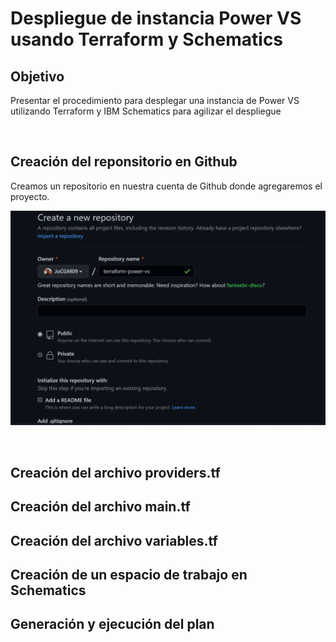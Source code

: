 # Despliegue de instancia Power VS usando Terraform y Schematics
## Objetivo

Presentar el procedimiento para desplegar una instancia de Power VS utilizando Terraform y IBM Schematics para agilizar el despliegue

<br/> 

## Creación del reponsitorio en Github

Creamos un repositorio en nuestra cuenta de Github donde agregaremos el proyecto.

<p align="center"><img width="600" src="https://github.com/JoCGM09/power-vs-terraform-IBM/blob/master/images/github1.png"></p>

<br />

## Creación del archivo providers.tf
## Creación del archivo main.tf
## Creación del archivo variables.tf
## Creación de un espacio de trabajo en Schematics
## Generación y ejecución del plan 